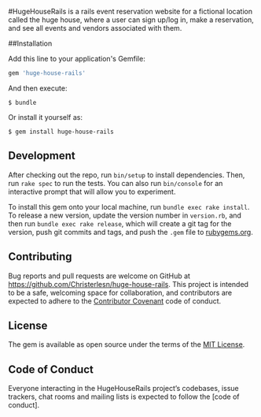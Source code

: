 #HugeHouseRails
 is a rails event reservation website for a fictional location called the huge house, where a user can sign up/log in, make a reservation, and see all events and vendors associated with them.

##Installation

Add this line to your application's Gemfile:
```ruby
gem 'huge-house-rails'
```

And then execute:

    $ bundle

Or install it yourself as:

    $ gem install huge-house-rails

## Development

After checking out the repo, run `bin/setup` to install dependencies. Then, run `rake spec` to run the tests. You can also run `bin/console` for an interactive prompt that will allow you to experiment.

To install this gem onto your local machine, run `bundle exec rake install`. To release a new version, update the version number in `version.rb`, and then run `bundle exec rake release`, which will create a git tag for the version, push git commits and tags, and push the `.gem` file to [rubygems.org](https://rubygems.org).

## Contributing

Bug reports and pull requests are welcome on GitHub at https://github.com/Christerlesn/huge-house-rails. This project is intended to be a safe, welcoming space for collaboration, and contributors are expected to adhere to the [Contributor Covenant](http://contributor-covenant.org) code of conduct.

## License

The gem is available as open source under the terms of the [MIT License](https://opensource.org/licenses/MIT).

## Code of Conduct

Everyone interacting in the HugeHouseRails project’s codebases, issue trackers, chat rooms and mailing lists is expected to follow the [code of conduct].
